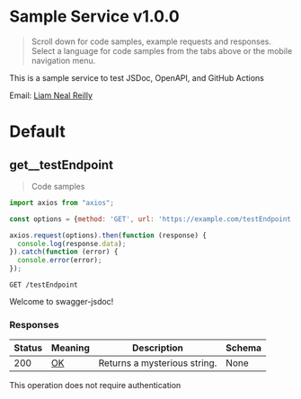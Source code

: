 <!-- Generator: Widdershins v4.0.1 -->

<h1 id="sample-service">Sample Service v1.0.0</h1>

> Scroll down for code samples, example requests and responses. Select a language for code samples from the tabs above or the mobile navigation menu.

This is a sample service to test JSDoc, OpenAPI, and GitHub Actions

Email: <a href="mailto:lnealreilly@umass.edu">Liam Neal Reilly</a> 

<h1 id="sample-service-default">Default</h1>

## get__testEndpoint

> Code samples

```javascript
import axios from "axios";

const options = {method: 'GET', url: 'https://example.com/testEndpoint'};

axios.request(options).then(function (response) {
  console.log(response.data);
}).catch(function (error) {
  console.error(error);
});
```

`GET /testEndpoint`

Welcome to swagger-jsdoc!

<h3 id="get__testendpoint-responses">Responses</h3>

|Status|Meaning|Description|Schema|
|---|---|---|---|
|200|[OK](https://tools.ietf.org/html/rfc7231#section-6.3.1)|Returns a mysterious string.|None|

<aside class="success">
This operation does not require authentication
</aside>

